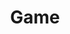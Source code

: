 ---
title: Game
tags: game
accent: purple
tile:
  order: 12
  width: 8
  height: 8
  top: 1
  image: tile.png
  class: "squiddo"
feature:
  width: 17
  height: 11
  image: feature.png
draft: true
---